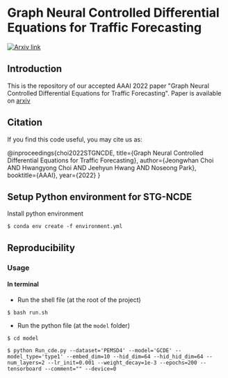 # Graph Neural Controlled Differential Equations for Traffic Forecasting

[![Arxiv link](https://img.shields.io/static/v1?label=arXiv&message=STG-NCDE&color=red&logo=arxiv)](https://arxiv.org/abs/2112.03558)

## Introduction

This is the repository of our accepted AAAI 2022 paper "Graph Neural Controlled Differential Equations for Traffic Forecasting". Paper is available on [arxiv](https://arxiv.org/abs/2112.03558)

## Citation
If you find this code useful, you may cite us as:

@inproceedings{choi2022STGNCDE,
  title={Graph Neural Controlled Differential Equations for Traffic Forecasting},
  author={Jeongwhan Choi AND Hwangyong Choi AND Jeehyun Hwang AND Noseong Park},
  booktitle={AAAI},
  year={2022}
}

## Setup Python environment for STG-NCDE
Install python environment
```{bash}
$ conda env create -f environment.yml 
```


## Reproducibility
### Usage
#### In terminal
- Run the shell file (at the root of the project)

```{bash}
$ bash run.sh
```
- Run the python file (at the `model` folder)
```{bash}
$ cd model

$ python Run_cde.py --dataset='PEMSD4' --model='GCDE' --model_type='type1' --embed_dim=10 --hid_dim=64 --hid_hid_dim=64 --num_layers=2 --lr_init=0.001 --weight_decay=1e-3 --epochs=200 --tensorboard --comment="" --device=0
```